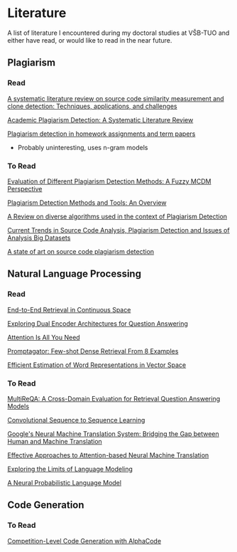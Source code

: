 # Literature

A list of literature I encountered during my doctoral studies at VŠB-TUO and either have read, or
would like to read in the near future.

## Plagiarism

### Read

[A systematic literature review on source code similarity measurement and clone detection: Techniques, applications, and challenges](https://doi.org/10.1016/j.jss.2023.111796)

[Academic Plagiarism Detection: A Systematic Literature Review](https://dl.acm.org/doi/abs/10.1145/3345317)

[Plagiarism detection in homework assignments and term papers](https://www.researchgate.net/publication/296657218_Plagiarism_detection_in_homework_assignments_and_term_papers)

* Probably uninteresting, uses n-gram models

### To Read

[Evaluation of Different Plagiarism Detection Methods: A Fuzzy MCDM Perspective](https://www.researchgate.net/publication/360299413_Evaluation_of_Different_Plagiarism_Detection_Methods_A_Fuzzy_MCDM_Perspective)

[Plagiarism Detection Methods and Tools: An Overview](https://www.iasj.net/iasj/download/32f83e0c6cbbc13c)

[A Review on diverse algorithms used in the context of Plagiarism Detection](https://ieeexplore.ieee.org/abstract/document/10141785)

[Current Trends in Source Code Analysis, Plagiarism Detection and Issues of Analysis Big Datasets](https://www.sciencedirect.com/science/article/pii/S1877705817325705)

[A state of art on source code plagiarism detection](https://www.researchgate.net/publication/315364340_A_state_of_art_on_source_code_plagiarism_detection)

## Natural Language Processing

### Read

[End-to-End Retrieval in Continuous Space](https://arxiv.org/abs/1811.08008)

[Exploring Dual Encoder Architectures for Question Answering](https://arxiv.org/abs/2204.07120)

[Attention Is All You Need](https://arxiv.org/abs/1706.03762)

[Promptagator: Few-shot Dense Retrieval From 8 Examples](https://arxiv.org/abs/2209.11755)

[Efficient Estimation of Word Representations in Vector Space](https://arxiv.org/abs/1301.3781)

### To Read

[MultiReQA: A Cross-Domain Evaluation for Retrieval Question Answering Models](https://arxiv.org/abs/2005.02507)

[Convolutional Sequence to Sequence Learning](https://arxiv.org/abs/1705.03122)

[Google's Neural Machine Translation System: Bridging the Gap between Human and Machine Translation](https://arxiv.org/abs/1609.08144)

[Effective Approaches to Attention-based Neural Machine Translation](https://arxiv.org/abs/1508.04025)

[Exploring the Limits of Language Modeling](https://arxiv.org/abs/1602.02410)

[A Neural Probabilistic Language Model](https://www.jmlr.org/papers/volume3/bengio03a/bengio03a.pdf)

## Code Generation

### To Read

[Competition-Level Code Generation with AlphaCode](https://arxiv.org/abs/2203.07814)
